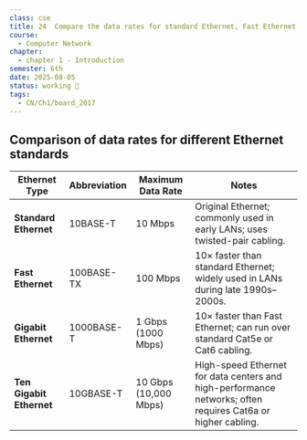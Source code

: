 ```yaml
---
class: cse
title: 24  Compare the data rates for standard Ethernet, Fast Ethernet, Gigabit Ethernet, and Ten Gigabit Ethernet
course:
  - Computer Network
chapter:
  - chapter 1 - Introduction
semester: 6th
date: 2025-08-05
status: working 🚀
tags:
  - CN/Ch1/board_2017
---
```


## Comparison of data rates for different Ethernet standards

|Ethernet Type|Abbreviation|Maximum Data Rate|Notes|
|---|---|---|---|
|**Standard Ethernet**|10BASE-T|10 Mbps|Original Ethernet; commonly used in early LANs; uses twisted-pair cabling.|
|**Fast Ethernet**|100BASE-TX|100 Mbps|10× faster than standard Ethernet; widely used in LANs during late 1990s–2000s.|
|**Gigabit Ethernet**|1000BASE-T|1 Gbps (1000 Mbps)|10× faster than Fast Ethernet; can run over standard Cat5e or Cat6 cabling.|
|**Ten Gigabit Ethernet**|10GBASE-T|10 Gbps (10,000 Mbps)|High-speed Ethernet for data centers and high-performance networks; often requires Cat6a or higher cabling.|